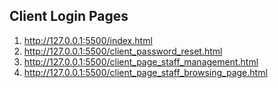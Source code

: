 <h2>
    Client Login Pages
</h2>

<ol>
    <li>
        <a href="http://127.0.0.1:5500/index.html">http://127.0.0.1:5500/index.html</a>
    </li>
    <li>
        <a href="http://127.0.0.1:5500/client_password_reset.html">http://127.0.0.1:5500/client_password_reset.html</a>
    </li>
    <li>
        <a href="http://127.0.0.1:5500/client_page_staff_management.html">http://127.0.0.1:5500/client_page_staff_management.html</a>
    </li>
    <li>
        <a href="http://127.0.0.1:5500/client_page_staff_browsing_page.html">http://127.0.0.1:5500/client_page_staff_browsing_page.html</a>
    </li>
</ol>